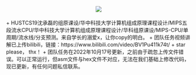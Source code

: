 <h1 align="center"> <a href="https://sunguoqi.com/"> <img src="https://readme-typing-svg.herokuapp.com/?lines=console.log(%22Hello%2C%20World!%22);华中科技大学计算机学院计算机组成原理课程设计&center=true&size=27"> </a> </h1>
+ HUSTCS19沈承磊的组原课设/华中科技大学计算机组成原理课程设计/MIPS五段流水CPU/华中科技大学计算机组成原理课程设计/华科组原课设/MIPS-CPU/单周期/流水线/分支预测。来自学长的溺爱x，让你copy的明白。
+ 团队任务视频讲解已上传bilibili，链接：https://www.bilibili.com/video/BV1Pu411k74t/
+ star please， thx！
+ 团队任务在2022年10月17号更新，之前由于疏忽上传文件错误。可以正常运行，但asm文件与hex文件不对应，无法在我们基础上修改代码，现已更新，有任何问题私信联系。
